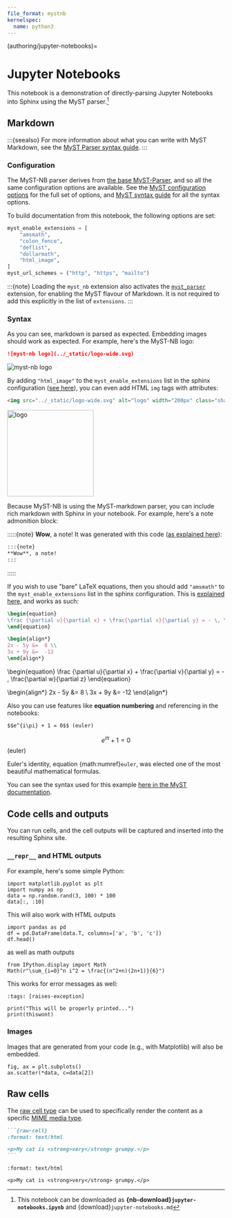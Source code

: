 ```yaml
---
file_format: mystnb
kernelspec:
  name: python3
---
```


(authoring/jupyter-notebooks)=
# Jupyter Notebooks

This notebook is a demonstration of directly-parsing Jupyter Notebooks into
Sphinx using the MyST parser.[^download]

[^download]: This notebook can be downloaded as **{nb-download}`jupyter-notebooks.ipynb`** and {download}`jupyter-notebooks.md`

## Markdown

:::{seealso}
For more information about what you can write with MyST Markdown, see the
[MyST Parser syntax guide](myst:syntax/syntax).
:::

### Configuration

The MyST-NB parser derives from [the base MyST-Parser](myst:intro/get-started), and so all the same configuration options are available.
See the [MyST configuration options](myst:sphinx/config-options) for the full set of options, and [MyST syntax guide](myst:syntax/core) for all the syntax options.

To build documentation from this notebook, the following options are set:

```python
myst_enable_extensions = [
    "amsmath",
    "colon_fence",
    "deflist",
    "dollarmath",
    "html_image",
]
myst_url_schemes = ("http", "https", "mailto")
```

:::{note}
Loading the `myst_nb` extension also activates the [`myst_parser`](myst:index) extension, for enabling the MyST flavour of Markdown.
It is not required to add this explicitly in the list of `extensions`.
:::

### Syntax

As you can see, markdown is parsed as expected. Embedding images should work as expected.
For example, here's the MyST-NB logo:

```md
![myst-nb logo](../_static/logo-wide.svg)
```

![myst-nb logo](../_static/logo-wide.svg)

By adding `"html_image"` to the `myst_enable_extensions` list in the sphinx configuration ([see here](myst:syntax/images)), you can even add HTML `img` tags with attributes:

```html
<img src="../_static/logo-wide.svg" alt="logo" width="200px" class="shadow mb-2">
```

<img src="../_static/logo-wide.svg" alt="logo" width="200px"  class="shadow mb-2">

Because MyST-NB is using the MyST-markdown parser, you can include rich markdown with Sphinx in your notebook.
For example, here's a note admonition block:

:::::{note}
**Wow**, a note!
It was generated with this code ([as explained here](myst:syntax/admonitions)):

````md
:::{note}
**Wow**, a note!
:::
````

:::::

If you wish to use "bare" LaTeX equations, then you should add `"amsmath"` to the `myst_enable_extensions` list in the sphinx configuration.
This is [explained here](myst:syntax/amsmath), and works as such:

```latex
\begin{equation}
\frac {\partial u}{\partial x} + \frac{\partial v}{\partial y} = - \, \frac{\partial w}{\partial z}
\end{equation}

\begin{align*}
2x - 5y &=  8 \\
3x + 9y &=  -12
\end{align*}
```

\begin{equation}
\frac {\partial u}{\partial x} + \frac{\partial v}{\partial y} = - \, \frac{\partial w}{\partial z}
\end{equation}

\begin{align*}
2x - 5y &=  8 \\
3x + 9y &=  -12
\end{align*}

Also you can use features like **equation numbering** and referencing in the notebooks:

```md
$$e^{i\pi} + 1 = 0$$ (euler)
```

$$e^{i\pi} + 1 = 0$$ (euler)

Euler's identity, equation {math:numref}`euler`, was elected one of the
most beautiful mathematical formulas.

You can see the syntax used for this example [here in the MyST documentation](myst:syntax/math).

## Code cells and outputs

You can run cells, and the cell outputs will be captured and inserted into
the resulting Sphinx site.

### `__repr__` and HTML outputs

For example, here's some simple Python:

```{code-cell} ipython3
import matplotlib.pyplot as plt
import numpy as np
data = np.random.rand(3, 100) * 100
data[:, :10]
```

This will also work with HTML outputs

```{code-cell} ipython3
import pandas as pd
df = pd.DataFrame(data.T, columns=['a', 'b', 'c'])
df.head()
```

as well as math outputs

```{code-cell} ipython3
from IPython.display import Math
Math(r"\sum_{i=0}^n i^2 = \frac{(n^2+n)(2n+1)}{6}")
```

This works for error messages as well:

```{code-cell} ipython3
:tags: [raises-exception]

print("This will be properly printed...")
print(thiswont)
```

### Images

Images that are generated from your code (e.g., with Matplotlib) will also
be embedded.

```{code-cell} ipython3
fig, ax = plt.subplots()
ax.scatter(*data, c=data[2])
```

## Raw cells

The [raw cell type](https://nbformat.readthedocs.io/en/latest/format_description.html#raw-nbconvert-cells) can be used to specifically render the content as a specific [MIME media type](https://developer.mozilla.org/en-US/docs/Web/HTTP/Basics_of_HTTP/MIME_types).

````markdown
```{raw-cell}
:format: text/html

<p>My cat is <strong>very</strong> grumpy.</p>
```
````

```{raw-cell}
:format: text/html

<p>My cat is <strong>very</strong> grumpy.</p>
```

